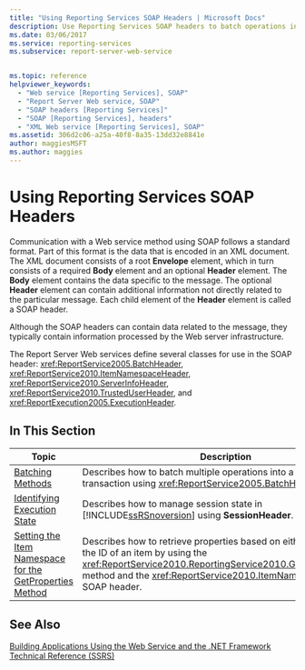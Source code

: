 ```yaml
---
title: "Using Reporting Services SOAP Headers | Microsoft Docs"
description: Use Reporting Services SOAP headers to batch operations into a single transaction, manage session state, and retrieve properties based on the path or ID of an item.
ms.date: 03/06/2017
ms.service: reporting-services
ms.subservice: report-server-web-service


ms.topic: reference
helpviewer_keywords: 
  - "Web service [Reporting Services], SOAP"
  - "Report Server Web service, SOAP"
  - "SOAP headers [Reporting Services]"
  - "SOAP [Reporting Services], headers"
  - "XML Web service [Reporting Services], SOAP"
ms.assetid: 306d2c06-a25a-40f8-8a35-13dd32e8841e
author: maggiesMSFT
ms.author: maggies
---
```

# Using Reporting Services SOAP Headers
  Communication with a Web service method using SOAP follows a standard format. Part of this format is the data that is encoded in an XML document. The XML document consists of a root **Envelope** element, which in turn consists of a required **Body** element and an optional **Header** element. The **Body** element contains the data specific to the message. The optional **Header** element can contain additional information not directly related to the particular message. Each child element of the **Header** element is called a SOAP header.  
  
 Although the SOAP headers can contain data related to the message, they typically contain information processed by the Web server infrastructure.  
  
 The Report Server Web services define several classes for use in the SOAP header: <xref:ReportService2005.BatchHeader>, <xref:ReportService2010.ItemNamespaceHeader>, <xref:ReportService2010.ServerInfoHeader>, <xref:ReportService2010.TrustedUserHeader>, and <xref:ReportExecution2005.ExecutionHeader>.  
  
## In This Section  
  
|Topic|Description|  
|-----------|-----------------|  
|[Batching Methods](../../reporting-services/report-server-web-service-net-framework-soap-headers/batching-methods.md)|Describes how to batch multiple operations into a single transaction using <xref:ReportService2005.BatchHeader>.|  
|[Identifying Execution State](../../reporting-services/report-server-web-service-net-framework-soap-headers/identifying-execution-state.md)|Describes how to manage session state in [!INCLUDE[ssRSnoversion](../../includes/ssrsnoversion-md.md)] using **SessionHeader**.|  
|[Setting the Item Namespace for the GetProperties Method](../../reporting-services/report-server-web-service-net-framework-soap-headers/setting-the-item-namespace-for-the-getproperties-method.md)|Describes how to retrieve properties based on either the path or the ID of an item by using the <xref:ReportService2010.ReportingService2010.GetProperties%2A> method and the <xref:ReportService2010.ItemNamespaceHeader> SOAP header.|  
  
## See Also  
 [Building Applications Using the Web Service and the .NET Framework](../../reporting-services/report-server-web-service/net-framework/building-applications-using-the-web-service-and-the-net-framework.md)   
 [Technical Reference &#40;SSRS&#41;](../../reporting-services/technical-reference-ssrs.md)  
  
  
